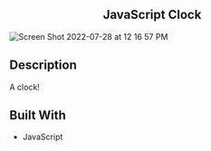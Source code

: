 <h2 align="center"> JavaScript Clock </h2>

![Screen Shot 2022-07-28 at 12 16 57 PM](https://user-images.githubusercontent.com/91632194/181587652-e6fbcc7e-ddb7-4a82-8330-342644684084.png)

## Description
A clock! 

## Built With
- JavaScript
